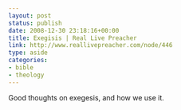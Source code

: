 ```yaml
---
layout: post
status: publish
date: 2008-12-30 23:18:16+00:00
title: Exegisis | Real Live Preacher
link: http://www.reallivepreacher.com/node/446
type: aside
categories:
- bible
- theology
---
```


Good thoughts on exegesis, and how we use it.
